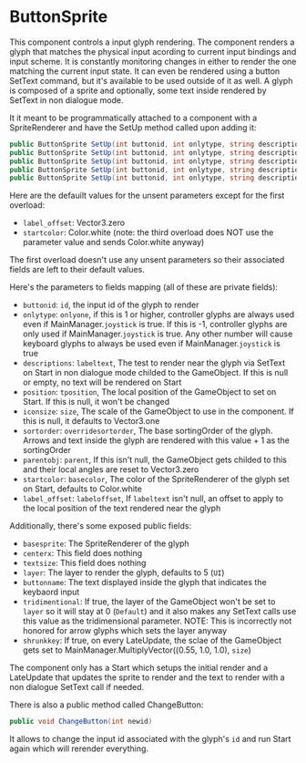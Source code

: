 # ButtonSprite
This component controls a input glyph rendering. The component renders a glyph that matches the physical input acording to current input bindings and input scheme. It is constantly monitoring changes in either to render the one matching the current input state. It can even be rendered using a button SetText command, but it's available to be used outside of it as well. A glyph is composed of a sprite and optionally, some text inside rendered by SetText in non dialogue mode.

It it meant to be programmatically attached to a component with a SpriteRenderer and have the SetUp method called upon adding it:

```cs
public ButtonSprite SetUp(int buttonid, int onlytype, string description)
public ButtonSprite SetUp(int buttonid, int onlytype, string description, Vector3 position, Vector3 iconsize, int sortorder, Transform parentobj)
public ButtonSprite SetUp(int buttonid, int onlytype, string description, Vector3 position, Vector3 iconsize, int sortorder, Transform parentobj, Vector3 label_offset)
public ButtonSprite SetUp(int buttonid, int onlytype, string description, Vector3 position, Vector3 iconsize, int sortorder, Transform parentobj, Color startcolor)
public ButtonSprite SetUp(int buttonid, int onlytype, string description, Vector3 position, Vector3 iconsize, int sortorder, Transform parentobj, Color startcolor, Vector3 label_offset)
```
Here are the defauilt values for the unsent parameters except for the first overload:

- `label_offset`: Vector3.zero
- `startcolor`: Color.white (note: the third overload does NOT use the parameter value and sends Color.white anyway)

The first overload doesn't use any unsent parameters so their associated fields are left to their default values.

Here's the parameters to fields mapping (all of these are private fields):

- `buttonid`: `id`, the input id of the glyph to render
- `onlytype`: `onlyone`, if this is 1 or higher, controller glyphs are always used even if MainManager.`joystick` is true. If this is -1, controller glyphs are only used if MainManager.`joystick` is true. Any other number will cause keyboard glyphs to always be used even if MainManager.`joystick` is true
- `descriptions`: `labeltext`, The test to render near the glyph via SetText on Start in non dialogue mode childed to the GameObject. If this is null or empty, no text will be rendered on Start
- `position`: `tposition`, The local position of the GameObject to set on Start. If this is null, it won't be changed
- `iconsize`: `size`, The scale of the GameObject to use in the component. If this is null, it defaults to Vector3.one
- `sortorder`: `overridesortorder`, The base sortingOrder of the glyph. Arrows and text inside the glyph are rendered with this value + 1 as the sortingOrder
- `parentobj`: `parent`, If this isn't null, the GameObject gets childed to this and their local angles are reset to Vector3.zero
- `startcolor`: `basecolor`, The color of the SpriteRenderer of the glyph set on Start, defaults to Color.white
- `label_offset`: `labeloffset`, If `labeltext` isn't null, an offset to apply to the local position of the text rendered near the glyph

Additionally, there's some exposed public fields:

- `basesprite`: The SpriteRenderer of the glyph
- `centerx`: This field does nothing
- `textsize`: This field does nothing
- `layer`: The layer to render the glyph, defaults to 5 (`UI`)
- `buttonname`: The text displayed inside the glyph that indicates the keybaord input
- `tridimentional`: If true, the layer of the GameObject won't be set to `layer` so it will stay at 0 (`Default`) and it also makes any SetText calls use this value as the tridimensional parameter. NOTE: This is incorrectly not honored for arrow glyphs which sets the layer anyway
- `shrunkkey`: If true, on every LateUpdate, the sclae of the GameObject gets set to MainManager.MultiplyVector((0.55, 1.0, 1.0), `size`)

The component only has a Start which setups the initial render and a LateUpdate that updates the sprite to render and the text to render with a non dialogue SetText call if needed.

There is also a public method called ChangeButton:

```cs
public void ChangeButton(int newid)
```
It allows to change the input id associated with the glyph's `id` and run Start again which will rerender everything.
